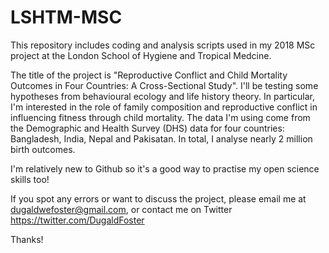 # LSHTM-MSC

This repository includes coding and analysis scripts used in my 2018 MSc project at the London School of Hygiene and Tropical Medcine.

The title of the project is "Reproductive Conflict and Child Mortality Outcomes in Four Countries: A Cross-Sectional Study". I'll be testing some hypotheses from behavioural ecology and life history theory. In particular, I'm interested in the role of family composition and reproductive conflict in influencing fitness through child mortality. The data I'm using come from the Demographic and Health Survey (DHS) data for four countries: Bangladesh, India, Nepal and Pakisatan. In total, I analyse nearly 2 million birth outcomes.

I'm relatively new to Github so it's a good way to practise my open science skills too!

If you spot any errors or want to discuss the project, please email me at dugaldwefoster@gmail.com, or contact me on Twitter https://twitter.com/DugaldFoster

Thanks!
